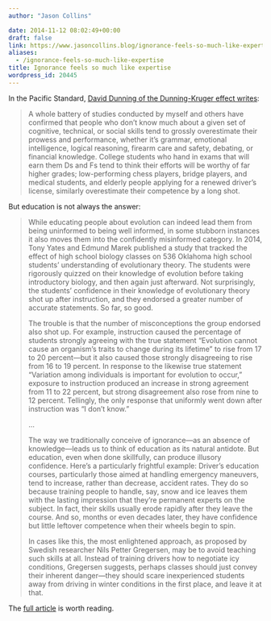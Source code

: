 ```yaml
---
author: "Jason Collins"

date: 2014-11-12 08:02:49+00:00
draft: false
link: https://www.jasoncollins.blog/ignorance-feels-so-much-like-expertise/
aliases:
  - /ignorance-feels-so-much-like-expertise
title: Ignorance feels so much like expertise
wordpress_id: 20445
---
```


In the Pacific Standard, [David Dunning of the Dunning-Kruger effect writes](http://www.psmag.com/navigation/health-and-behavior/confident-idiots-92793/):


<blockquote>A whole battery of studies conducted by myself and others have confirmed that people who don’t know much about a given set of cognitive, technical, or social skills tend to grossly overestimate their prowess and performance, whether it’s grammar, emotional intelligence, logical reasoning, firearm care and safety, debating, or financial knowledge. College students who hand in exams that will earn them Ds and Fs tend to think their efforts will be worthy of far higher grades; low-performing chess players, bridge players, and medical students, and elderly people applying for a renewed driver’s license, similarly overestimate their competence by a long shot.</blockquote>


But education is not always the answer:


<blockquote>While educating people about evolution can indeed lead them from being uninformed to being well informed, in some stubborn instances it also moves them into the confidently misinformed category. In 2014, Tony Yates and Edmund Marek published a study that tracked the effect of high school biology classes on 536 Oklahoma high school students’ understanding of evolutionary theory. The students were rigorously quizzed on their knowledge of evolution before taking introductory biology, and then again just afterward. Not surprisingly, the students’ confidence in their knowledge of evolutionary theory shot up after instruction, and they endorsed a greater number of accurate statements. So far, so good.

The trouble is that the number of misconceptions the group endorsed also shot up. For example, instruction caused the percentage of students strongly agreeing with the true statement “Evolution cannot cause an organism’s traits to change during its lifetime” to rise from 17 to 20 percent—but it also caused those strongly disagreeing to rise from 16 to 19 percent. In response to the likewise true statement “Variation among individuals is important for evolution to occur,” exposure to instruction produced an increase in strong agreement from 11 to 22 percent, but strong disagreement also rose from nine to 12 percent. Tellingly, the only response that uniformly went down after instruction was “I don’t know.”

...

The way we traditionally conceive of ignorance—as an absence of knowledge—leads us to think of education as its natural antidote. But education, even when done skillfully, can produce illusory confidence. Here’s a particularly frightful example: Driver’s education courses, particularly those aimed at handling emergency maneuvers, tend to increase, rather than decrease, accident rates. They do so because training people to handle, say, snow and ice leaves them with the lasting impression that they’re permanent experts on the subject. In fact, their skills usually erode rapidly after they leave the course. And so, months or even decades later, they have confidence but little leftover competence when their wheels begin to spin.

In cases like this, the most enlightened approach, as proposed by Swedish researcher Nils Petter Gregersen, may be to avoid teaching such skills at all. Instead of training drivers how to negotiate icy conditions, Gregersen suggests, perhaps classes should just convey their inherent danger—they should scare inexperienced students away from driving in winter conditions in the first place, and leave it at that.</blockquote>


The [full article](http://www.psmag.com/navigation/health-and-behavior/confident-idiots-92793/) is worth reading.
